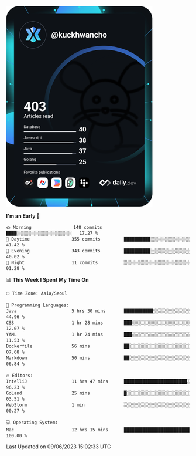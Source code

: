 <a href="https://app.daily.dev/kuckhwancho"><img src="https://github.com/kuckjwi0928/kuckjwi0928/blob/master/devcard.svg" width="400" alt="Kuckjwi Devcard"/></a>

<!--START_SECTION:waka-->
**I'm an Early 🐤** 

```text
🌞 Morning                148 commits         ████░░░░░░░░░░░░░░░░░░░░░   17.27 % 
🌆 Daytime                355 commits         ██████████░░░░░░░░░░░░░░░   41.42 % 
🌃 Evening                343 commits         ██████████░░░░░░░░░░░░░░░   40.02 % 
🌙 Night                  11 commits          ░░░░░░░░░░░░░░░░░░░░░░░░░   01.28 % 
```


📊 **This Week I Spent My Time On** 

```text
🕑︎ Time Zone: Asia/Seoul

💬 Programming Languages: 
Java                     5 hrs 30 mins       ███████████░░░░░░░░░░░░░░   44.96 % 
CSS                      1 hr 28 mins        ███░░░░░░░░░░░░░░░░░░░░░░   12.07 % 
YAML                     1 hr 24 mins        ███░░░░░░░░░░░░░░░░░░░░░░   11.53 % 
Dockerfile               56 mins             ██░░░░░░░░░░░░░░░░░░░░░░░   07.68 % 
Markdown                 50 mins             ██░░░░░░░░░░░░░░░░░░░░░░░   06.84 % 

🔥 Editors: 
IntelliJ                 11 hrs 47 mins      ████████████████████████░   96.23 % 
GoLand                   25 mins             █░░░░░░░░░░░░░░░░░░░░░░░░   03.51 % 
WebStorm                 1 min               ░░░░░░░░░░░░░░░░░░░░░░░░░   00.27 % 

💻 Operating System: 
Mac                      12 hrs 15 mins      █████████████████████████   100.00 % 
```


 Last Updated on 09/06/2023 15:02:33 UTC
<!--END_SECTION:waka-->
